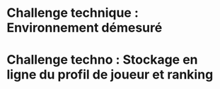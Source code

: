 # Challenge technique : Environnement démesuré

# Challenge techno : Stockage en ligne du profil de joueur et ranking